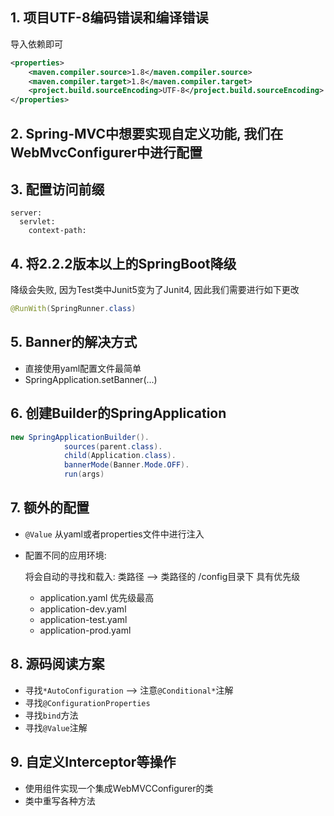## 1. 项目UTF-8编码错误和编译错误

导入依赖即可

```xml
<properties>
    <maven.compiler.source>1.8</maven.compiler.source>
    <maven.compiler.target>1.8</maven.compiler.target>
    <project.build.sourceEncoding>UTF-8</project.build.sourceEncoding>
</properties>
```



## 2. Spring-MVC中想要实现自定义功能, 我们在WebMvcConfigurer中进行配置



## 3. 配置访问前缀

```
server:
  servlet:
    context-path: 
```



## 4. 将2.2.2版本以上的SpringBoot降级

降级会失败, 因为Test类中Junit5变为了Junit4, 因此我们需要进行如下更改

```java
@RunWith(SpringRunner.class)
```

## 5. Banner的解决方式

* 直接使用yaml配置文件最简单
* SpringApplication.setBanner(...)



## 6. 创建Builder的SpringApplication

```java
new SpringApplicationBuilder().
    		sources(parent.class).
    		child(Application.class).
    		bannerMode(Banner.Mode.OFF).
    		run(args)
```

## 7. 额外的配置

* `@Value` 从yaml或者properties文件中进行注入

* 配置不同的应用环境:

  将会自动的寻找和载入: 类路径 --> 类路径的 /config目录下 具有优先级

  * application.yaml 优先级最高
  * application-dev.yaml
  * application-test.yaml
  * application-prod.yaml

## 8. 源码阅读方案

* 寻找`*AutoConfiguration` --> 注意`@Conditional*`注解
* 寻找`@ConfigurationProperties`
* 寻找`bind`方法
* 寻找`@Value`注解

## 9. 自定义Interceptor等操作

* 使用组件实现一个集成WebMVCConfigurer的类
* 类中重写各种方法
